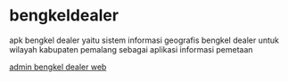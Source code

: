 # bengkeldealer
apk bengkel dealer yaitu sistem informasi geografis bengkel dealer untuk wilayah kabupaten pemalang sebagai aplikasi informasi pemetaan

[admin bengkel dealer web](https://github.com/RiprLutuk/webbengkeldealer)
